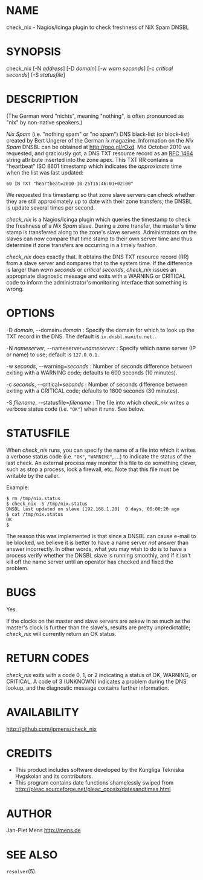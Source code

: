 # NAME

check\_nix - Nagios/Icinga plugin to check freshness of NiX Spam
DNSBL

# SYNOPSIS

check\_nix [-N *address*] [-D *domain*] [-w *warn seconds*] [-c
*critical seconds*] [-S *statusfile*]

# DESCRIPTION

(The German word "nichts", meaning "nothing", is often pronounced
as "nix" by non-native speakers.)

*Nix Spam* (i.e. "nothing spam" or "no spam") DNS black-list (or
block-list) created by Bert Ungerer of the German *ix* magazine.
Information on the *Nix Spam* DNSBL can be obtained at
<http://goo.gl/rOxd>. Mid October 2010 we requested, and graciously
got, a DNS TXT resource record as an
[RFC 1464](http://tools.ietf.org/html/rfc1464) string attribute
inserted into the zone apex. This TXT RR contains a "heartbeat" ISO
8601 timestamp which indicates the *approximate* time when the list
was last updated:

    60 IN TXT "heartbeat=2010-10-25T15:46:01+02:00"

We requested this timestamp so that zone slave servers can check
whether they are still approximately up to date with their zone
transfers; the DNSBL is update several times per second.

*check\_nix* is a Nagios/Icinga plugin which queries the timestamp
to check the freshness of a *Nix Spam* slave. During a zone
transfer, the master's time stamp is transferred along to the
zone's slave servers. Administrators on the slaves can now compare
that time stamp to their own server time and thus determine if zone
transfers are occurring in a timely fashion.

*check\_nix* does exactly that. It obtains the DNS TXT resource
record (RR) from a slave server and compares that to the system
time. If the difference is larger than *warn seconds* or
*critical seconds*, *check\_nix* issues an appropriate diagnostic
message and exits with a WARNING or CRITICAL code to inform the
administrator's monitoring interface that something is wrong.

# OPTIONS

-D *domain*, --domain=*domain*
:   Specify the domain for which to look up the TXT record in the
    DNS. The default is `ix.dnsbl.manitu.net.`.

-N *nameserver*, --nameserver=*nameserver*
:   Specify which name server (IP or name) to use; default is
    `127.0.0.1`.

-w *seconds*, --warning=*seconds*
:   Number of seconds difference between exiting with a WARNING
    code; defaults to 600 seconds (10 minutes).

-c *seconds*, --critical=*seconds*
:   Number of seconds difference between exiting with a CRITICAL
    code; defaults to 1800 seconds (30 minutes).

-S *filename*, --statusfile=*filename*
:   The file into which *check\_nix* writes a verbose status code
    (i.e. `"OK"`) when it runs. See below.


# STATUSFILE

When *check\_nix* runs, you can specify the name of a file into
which it writes a verbose status code (i.e. `"OK"`, `"WARNING"`,
...) to indicate the status of the last check. An external process
may monitor this file to do something clever, such as stop a
process, lock a firewall, etc. Note that this file must be writable
by the caller.

Example:

    $ rm /tmp/nix.status
    $ check_nix -S /tmp/nix.status
    DNSBL last updated on slave [192.168.1.20]  0 days, 00:00:20 ago
    $ cat /tmp/nix.status
    OK
    $

The reason this was implemented is that since a DNSBL can cause
e-mail to be blocked, we believe it is better to have a name server
*not* answer than answer incorrectly. In other words, what you may
wish to do is to have a process verify whether the DNSBL slave is
running smoothly, and if it isn't kill off the name server until an
operator has checked and fixed the problem.

# BUGS

Yes.

If the clocks on the master and slave servers are askew in as much
as the master's clock is further than the slave's, results are
pretty unpredictable; *check\_nix* will currently return an OK
status.

# RETURN CODES

*check\_nix* exits with a code 0, 1, or 2 indicating a status of
OK, WARNING, or CRITICAL. A code of 3 (UNKNOWN) indicates a problem
during the DNS lookup, and the diagnostic message contains further
information.

# AVAILABILITY

<http://github.com/jpmens/check_nix>

# CREDITS

-   This product includes software developed by the Kungliga
    Tekniska Hvgskolan and its contributors.
-   This program contains date functions shamelessly swiped from
    <http://pleac.sourceforge.net/pleac_cposix/datesandtimes.html>

# AUTHOR

Jan-Piet Mens <http://mens.de>

# SEE ALSO

`resolver`(5).



